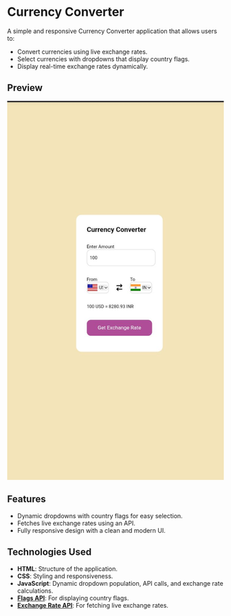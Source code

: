 # Currency Converter

A simple and responsive Currency Converter application that allows users to:
- Convert currencies using live exchange rates.
- Select currencies with dropdowns that display country flags.
- Display real-time exchange rates dynamically.

## Preview
![Currency Converter Preview](https://github.com/Tajamul-Hussain-Mir/Currency-Converter-/blob/main/Currency%20Converter%20(Preview).jpg)

## Features
- Dynamic dropdowns with country flags for easy selection.
- Fetches live exchange rates using an API.
- Fully responsive design with a clean and modern UI.

## Technologies Used
- **HTML**: Structure of the application.
- **CSS**: Styling and responsiveness.
- **JavaScript**: Dynamic dropdown population, API calls, and exchange rate calculations.
- **[Flags API](https://flagsapi.com)**: For displaying country flags.
- **[Exchange Rate API](https://currency-api.pages.dev/)**: For fetching live exchange rates.

   
